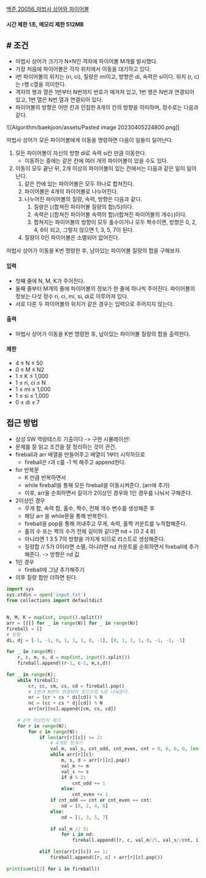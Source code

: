 
[백준 20056_마법사 상어와 파이어볼](https://www.acmicpc.net/problem/20056)


#### 시간 제한 1초, 메모리 제한 512MB


## # 조건

- 마법사 상어가 크기가 N×N인 격자에 파이어볼 M개를 발사했다. 
- 가장 처음에 파이어볼은 각자 위치에서 이동을 대기하고 있다. 
- i번 파이어볼의 위치는 (ri, ci), 질량은 mi이고, 방향은 di, 속력은 si이다. 위치 (r, c)는 r행 c열을 의미한다.
- 격자의 행과 열은 1번부터 N번까지 번호가 매겨져 있고, 1번 행은 N번과 연결되어 있고, 1번 열은 N번 열과 연결되어 있다.
- 파이어볼의 방향은 어떤 칸과 인접한 8개의 칸의 방향을 의미하며, 정수로는 다음과 같다.

![[Algorithm/baekjoon/assets/Pasted image 20230405224800.png]]

마법사 상어가 모든 파이어볼에게 이동을 명령하면 다음이 일들이 일어난다.

1.  모든 파이어볼이 자신의 방향 di로 속력 si칸 만큼 이동한다.
    -   이동하는 중에는 같은 칸에 여러 개의 파이어볼이 있을 수도 있다.
2.  이동이 모두 끝난 뒤, 2개 이상의 파이어볼이 있는 칸에서는 다음과 같은 일이 일어난다.
    1.  같은 칸에 있는 파이어볼은 모두 하나로 합쳐진다.
    2.  파이어볼은 4개의 파이어볼로 나누어진다.
    3.  나누어진 파이어볼의 질량, 속력, 방향은 다음과 같다.
        1.  질량은 ⌊(합쳐진 파이어볼 질량의 합)/5⌋이다.
        2.  속력은 ⌊(합쳐진 파이어볼 속력의 합)/(합쳐진 파이어볼의 개수)⌋이다.
        3.  합쳐지는 파이어볼의 방향이 모두 홀수이거나 모두 짝수이면, 방향은 0, 2, 4, 6이 되고, 그렇지 않으면 1, 3, 5, 7이 된다.
    4.  질량이 0인 파이어볼은 소멸되어 없어진다.

마법사 상어가 이동을 K번 명령한 후, 남아있는 파이어볼 질량의 합을 구해보자.



#### 입력
- 첫째 줄에 N, M, K가 주어진다.
- 둘째 줄부터 M개의 줄에 파이어볼의 정보가 한 줄에 하나씩 주어진다. 파이어볼의 정보는 다섯 정수 ri, ci, mi, si, di로 이루어져 있다.
- 서로 다른 두 파이어볼의 위치가 같은 경우는 입력으로 주어지지 않는다.


#### 출력
- 마법사 상어가 이동을 K번 명령한 후, 남아있는 파이어볼 질량의 합을 출력한다.


#### 제한
-   4 ≤ N ≤ 50
-   0 ≤ M ≤ N2
-   1 ≤ K ≤ 1,000
-   1 ≤ ri, ci ≤ N
-   1 ≤ mi ≤ 1,000
-   1 ≤ si ≤ 1,000
-   0 ≤ di ≤ 7



## 접근 방법

- 삼성 SW 역량테스트 기출이다 -> 구현 시뮬레이션!
- 문제를 잘 읽고 조건을 잘 정리하는 것이 관건.
- fireball과 arr 배열을 만들어주고 배열이 1부터 시작하므로 
	- fireball은 r과 c를 -1 씩 해주고 append한다.
- for 반복문
	- K 만큼 반복하면서
	- while fireball을 통해 모든 fireball을 이동시켜준다. (arr에 추가)
	- 이후, arr을 순회하면서 길이가 2이상인 경우와 1인 경우를 나눠서 구해준다.
- 2이상인 경우
	- 무게 합, 속력 합, 홀수, 짝수, 전체 개수 변수를 생성해준 후
	- 해당 arr 을 while문을 통해 반복한다.
	- fireball을 pop을 통해 꺼내주고 무게, 속력, 홀짝 카운트를 누적합해준다.
	- 홀의 수 또는 짝의 수가 전체 길이와 같다면 nd = [0 2 4 8]
	- 아니라면 1 3 5 7의 방향을 가지게 되므로 리스트로 생성해준다.
	- 질량합 // 5가 0이라면 소멸, 아니라면 nd 카운트를 순회하면서 fireball에 추가해준다. -> 방향은 nd 값
- 1인 경우
	- fireball에 그냥 추가해주기
- 이후 질량 합만 더하면 된다.

```python
import sys  
sys.stdin = open('input.txt')  
from collections import defaultdict  
  
  
N, M, K = map(int, input().split())  
arr = [[[] for _ in range(N)] for _ in range(N)]  
fireball = []  
# 방향  
di, dj = [-1, -1, 0, 1, 1, 1, 0, -1], [0, 1, 1, 1, 0, -1, -1, -1]  
  
for _ in range(M):  
    r, c, m, s, d = map(int, input().split())  
    fireball.append((r-1, c-1, m,s,d))  
  
for _ in range(K):  
    while fireball:  
        cr, cc, cm, cs, cd = fireball.pop()  
        # 1번과 N번이 연결되어 있으므로 %로 나눠준다.  
        nr = (cr + cs * di[cd]) % N  
        nc = (cc + cs * dj[cd]) % N  
        arr[nr][nc].append([cm, cs, cd])  
  
    # 2개 이상인지 체크  
    for r in range(N):  
        for c in range(N):  
            if len(arr[r][c]) >= 2:  
                # 4개로 쪼개기  
                val_m, val_s, cnt_odd, cnt_even, cnt = 0, 0, 0, 0, len(arr[r][c])  
                while arr[r][c]:  
                    m, s, d = arr[r][c].pop()  
                    val_m += m  
                    val_s += s  
                    if d % 2:  
                        cnt_odd += 1  
                    else:  
                        cnt_even += 1  
                if cnt_odd == cnt or cnt_even == cnt:  
                    nd = [0, 2, 4, 6]  
                else:  
                    nd = [1, 3, 5, 7]  
  
                if val_m // 5:  
                    for i in nd:  
                        fireball.append([r, c, val_m//5, val_s//cnt, i])  
  
            elif len(arr[r][c]) == 1:  
                fireball.append([r, c] + arr[r][c].pop())  
  
print(sum(i[2] for i in fireball))
```